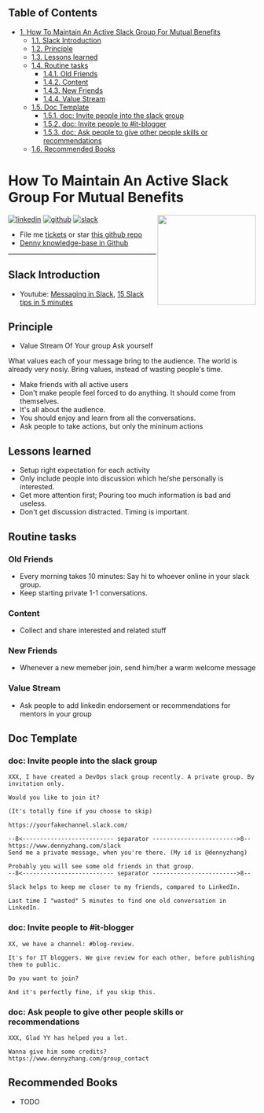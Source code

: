 <div id="table-of-contents">
<h2>Table of Contents</h2>
<div id="text-table-of-contents">
<ul>
<li><a href="#sec-1">1. How To Maintain An Active Slack Group For Mutual Benefits</a>
<ul>
<li><a href="#sec-1-1">1.1. Slack Introduction</a></li>
<li><a href="#sec-1-2">1.2. Principle</a></li>
<li><a href="#sec-1-3">1.3. Lessons learned</a></li>
<li><a href="#sec-1-4">1.4. Routine tasks</a>
<ul>
<li><a href="#sec-1-4-1">1.4.1. Old Friends</a></li>
<li><a href="#sec-1-4-2">1.4.2. Content</a></li>
<li><a href="#sec-1-4-3">1.4.3. New Friends</a></li>
<li><a href="#sec-1-4-4">1.4.4. Value Stream</a></li>
</ul>
</li>
<li><a href="#sec-1-5">1.5. Doc Template</a>
<ul>
<li><a href="#sec-1-5-1">1.5.1. doc: Invite people into the slack group</a></li>
<li><a href="#sec-1-5-2">1.5.2. doc: Invite people to #it-blogger</a></li>
<li><a href="#sec-1-5-3">1.5.3. doc: Ask people to give other people skills or recommendations</a></li>
</ul>
</li>
<li><a href="#sec-1-6">1.6. Recommended Books</a></li>
</ul>
</li>
</ul>
</div>
</div>


# How To Maintain An Active Slack Group For Mutual Benefits<a id="sec-1" name="sec-1"></a>

<a href="https://www.linkedin.com/in/dennyzhang001"><img src="https://www.dennyzhang.com/wp-content/uploads/sns/linkedin.png" alt="linkedin" /></a>
<a href="https://github.com/DennyZhang"><img src="https://www.dennyzhang.com/wp-content/uploads/sns/github.png" alt="github" /></a>
<a href="https://www.dennyzhang.com/slack"><img src="https://www.dennyzhang.com/wp-content/uploads/sns/slack.png" alt="slack" /></a>
<a href="https://github.com/DennyZhang?tab=followers"><img align="right" width="200" height="183" src="https://www.dennyzhang.com/wp-content/uploads/denny/watermark/github.png" /></a>

-   File me [tickets](<https://github.com/DennyZhang/maintain-slack-group/issues>) or star [this github repo](<https://github.com/DennyZhang/maintain-slack-group>)
-   [Denny knowledge-base in Github](https://github.com/search?utf8=✓&q=topic%3Aknowledge-base+user%3ADennyZhang&type=Repositories)

---

## Slack Introduction<a id="sec-1-1" name="sec-1-1"></a>

-   Youtube: [Messaging in Slack](https://www.youtube.com/watch?v=JsX8V4hzENo), [15 Slack tips in 5 minutes](https://www.youtube.com/watch?v=gvJAcElFMUU)

## Principle<a id="sec-1-2" name="sec-1-2"></a>

-   Value Stream Of Your group Ask yourself

What values each of your message bring to the audience. The world is already very nosiy. Bring values, instead of wasting people's time.  

-   Make friends with all active users
-   Don't make people feel forced to do anything. It should come from themselves.
-   It's all about the audience.
-   You should enjoy and learn from all the conversations.
-   Ask people to take actions, but only the mininum actions

## Lessons learned<a id="sec-1-3" name="sec-1-3"></a>

-   Setup right expectation for each activity
-   Only include people into discussion which he/she personally is interested.
-   Get more attention first; Pouring too much information is bad and useless.
-   Don't get discussion distracted. Timing is important.

## Routine tasks<a id="sec-1-4" name="sec-1-4"></a>

### Old Friends<a id="sec-1-4-1" name="sec-1-4-1"></a>

-   Every morning takes 10 minutes: Say hi to whoever online in your slack group.
-   Keep starting private 1-1 conversations.

### Content<a id="sec-1-4-2" name="sec-1-4-2"></a>

-   Collect and share interested and related stuff

### New Friends<a id="sec-1-4-3" name="sec-1-4-3"></a>

-   Whenever a new memeber join, send him/her a warm welcome message

### Value Stream<a id="sec-1-4-4" name="sec-1-4-4"></a>

-   Ask people to add linkedin endorsement or recommendations for mentors in your group

## Doc Template<a id="sec-1-5" name="sec-1-5"></a>

### doc: Invite people into the slack group<a id="sec-1-5-1" name="sec-1-5-1"></a>

    XXX, I have created a DevOps slack group recently. A private group. By invitation only.
    
    Would you like to join it?
    
    (It's totally fine if you choose to skip)
    
    https://yourfakechannel.slack.com/
    
    --8<-------------------------- separator ------------------------>8--
    https://www.dennyzhang.com/slack
    Send me a private message, when you're there. (My id is @dennyzhang)
    
    Probably you will see some old friends in that group.
    --8<-------------------------- separator ------------------------>8--
    
    Slack helps to keep me closer to my friends, compared to LinkedIn.
    
    Last time I "wasted" 5 minutes to find one old conversation in LinkedIn.

### doc: Invite people to #it-blogger<a id="sec-1-5-2" name="sec-1-5-2"></a>

    XX, we have a channel: #blog-review.
    
    It's for IT bloggers. We give review for each other, before publishing them to public.
    
    Do you want to join?
    
    And it's perfectly fine, if you skip this.

### doc: Ask people to give other people skills or recommendations<a id="sec-1-5-3" name="sec-1-5-3"></a>

    XXX, Glad YY has helped you a lot.
    
    Wanna give him some credits?
    https://www.dennyzhang.com/group_contact

## Recommended Books<a id="sec-1-6" name="sec-1-6"></a>

-   TODO